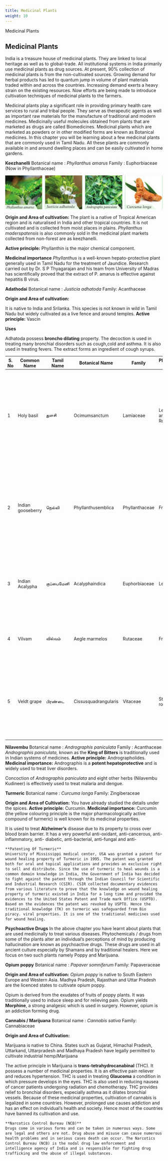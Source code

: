 ```yaml
---
title: Medicinal Plants
weight: 10
---
```


Medicinal Plants

## Medicinal Plants

India is a treasure house of medicinal plants. They are linked to local heritage as well as to global-trade. All institutional systems in India primarily use medicinal plants as drug sources. At present, 90% collection of medicinal plants is from the non-cultivated sources. Growing demand for herbal products has led to quantum jump in volume of plant materials traded within and across the countries. Increasing demand exerts a heavy strain on the existing resources. Now efforts are being made to introduce cultivation techniques of medicinal plants to the farmers.

Medicinal plants play a significant role in providing primary health care services to rural and tribal people. They serve as therapeutic agents as well as important raw materials for the manufacture of traditional and modern medicines. Medicinally useful molecules obtained from plants that are marketed as drugs are called Biomedicines. Medicinal plants which are marketed as powders or in other modified forms are known as Botanical medicines. In this chapter you will be learning about a few medicinal plants that are commonly used in Tamil Nadu. All these plants are commonly available in and around dwelling places and can be easily cultivated in home gardens.

**Keezhanelli** 
Botanical name : _Phyllanthus amarus_ 
Family : Euphorbiaceae (Now in Phyllanthaceae)

![M](10.21.png "")

**Origin and Area of cultivation:** 
The plant is a native of Tropical American region and is naturalised in India and other tropical countries. It is not cultivated and is collected from moist 
places in plains. _Phyllanthus maderspatensis_ is also commonly sold in the medicinal plant markets collected from non-forest are as keezhanelli. 

**Active principle:** Phyllanthin is the major chemical component. 

**Medicinal importance** _Phyllanthus_ is a well-known hepato-protective plant generally used in Tamil Nadu for the treatment of Jaundice. Research carried out by Dr. S P Thyagarajan and his team from University of Madras has scientifically proved that the extract of P. amarus is effective against hepatitis B virus.

**Adathodai** 
Botanical name : _Justicia adhatoda_ 
Family: Acanthaceae 

**Origin and Area of cultivation:** 

It is native to India and Srilanka. This species is not known in wild in Tamil Nadu but widely cultivated as a live fence and around temples. **Active principle:** Vascin 

**Uses** 

Adhatoda possess **broncho dilating** property. The decoction is used in treating many bronchial disorders such as cough,cold and asthma. It is also used in treating fevers. The extract forms an ingredient of cough syrups.

| S. No |Common Name |Tamil Name |Botanical Name |Family |Plantpart used |Medicinal Uses |
|------|------|------|------|------|------|------|
| 1 |Holy basil |துளசி |Ocimumsanctum |Lamiaceae |Leaves and Roots |The leaves a restimulant,  a ntiseptic, anti-hypertensive and anti-bacterial and expectorant used in bronchitis. Decoction of roots is given as a diaphoretic in malarial fevel. |
| 2 |Indian gooseberry |நெல்லி |Phyllanthusemblica |Phyllanthaceae |Fruit |It is a potent rejuvenator and imm une modulator. It has a anti-ageing properties. It helps to promote longevity, enhance digestion, treat constipation and reduce fever and cough. |
| 3 |Indian Acalypha |குப்பைமேனி |Acalyphaindica |Euphorbiaceae |Leaves |Used to cure skin diseases caused by ringworms. Powdered leaves are used to cure bedsores and infected wounds. |
| 4 |Vilvam |வில்வம் |Aegle marmelos |Rutaceae |Fruit |The unripe fruit is used to treat problems of stomach indigestion.  It kills intestinal parasites. |
| 5 |Veldt grape |பிரண்டை |Cissusquadrangularis |Vitaceae |Stem and root |Paste obtained from t he  powdered s tem a nd r oot of this plant is used in bone fractures. Whole plant is useful to treat asthma and stomach troubles. |

**Nilavembu** 
Botanical name : _Andrographis paniculata_ Family : Acanthaceae _Andrographis paniculata,_ known as the **King of Bitters** is traditionally used in Indian systems of medicines. 
**Active principle:** Andrographolides. 
**Medicinal importance:** Andrographis is a **potent hepatoprotective** and is widely used to treat liver disorders.

Concoction of _Andrographis paniculata_ and eight other herbs (Nilavembu Kudineer) is effectively used to treat malaria and dengue.

**Turmeric** 
Botanical name : _Curcuma longa_ 
Family: Zingiberaceae 

**Origin and Area of Cultivation:** 
You have already studied the details under the spices. 
**Active principle:** Curcumin. 
**Medicinal importance:** Curcumin (the yellow colouring principle is the major pharmacologically active compound of turmeric) is well known for its medicinal properties.

It is used to treat **Alzheimer’s** disease due to its property to cross over blood brain barrier. It has a very powerful anti-oxidant, anti-cancerous, anti-inflammatory, anti- diabetic, anti-bacterial, anti-fungal and anti-

```hint {role="hint"}
**Patenting Of Turmeric** 
University of Mississippi medical center, USA was granted a patent for wound healing property of Turmeric in 1995. The patent was granted both for oral and topical applications and provides an exclusive right to sell and distribute. Since the use of turmeric to heal wounds is a common domain knowledge in India, the Government of India has decided to fight against the patent through the Indian Council for Scientific and Industrial Research (CSIR). CSIR collected documentary evidences from various literature to prove that the knowledge on wound healing property of turmeric existed in India for a long time and provided the evidences to the United States Patent and Trade mark Office (USPTO). Based on the evidences the patent was revoked by USPTO. Hence the traditional knowledge (TK) on turmeric was safeguarded from Bio piracy. viral properties. It is one of the traditional medicines used for wound healing.
```

**Psychoactive Drugs** In the above chapter you have learnt about plants that are used medicinally to treat various diseases. Phytochemicals / drugs from some of the plants alter an individual’s perceptions of mind by producing hallucination are known as psychoactive drugs. These drugs are used in all ancient culture especially by Shamans and by traditional healers. Here we focus on two such plants namely Poppy and Marijuana.

**Opium poppy** 
Botanical name : _Papaver somniferum_ 
Family: Papaveraceae 

**Origin and Area of cultivation:** 
_Opium poppy_ is native to South Eastern Europe and Western Asia. Madhya Pradesh, Rajasthan and Uttar Pradesh are the licenced states to cultivate opium poppy.

Opium is derived from the exudates of fruits of poppy plants. It was traditionally used to induce sleep and for relieving pain. Opium yields **Morphine**, a strong analgesic which is used in surgery. However, opium is an addiction forming drug.

**Cannabis / Marijuana** 
Botanical name : _Cannabis sativa_ 
Family: Cannabiaceae 

**Origin and Area of Cultivation:** 

Marijuana is native to China. States such as Gujarat, Himachal Pradesh, Uttarkand, Uttarpradesh and Madhaya Pradesh have legally permitted to cultivate industrial hemp/Marijuana

The active principle in Marijuana is **trans-tetrahydrocanabinal** (THC). It possess a number of medicinal properties. It is an effective pain reliever and reduces hypertension. THC is used in treating **Glaucoma** a condition in which pressure develops in the eyes. THC is also used in reducing nausea of cancer patients undergoing radiation and chemotherapy. THC provides relief to bronchial disorders, especially asthma as it dilates bronchial vessels. Because of these medicinal properties, cultivation of cannabis is legalized in some countries. However, prolonged use causes addiction and has an effect on individual’s health and society. Hence most of the countries have banned its cultivation and use.

```hint {role="warn"}
**Narcotics Control Bureau (NCB)** 
Drugs come in various forms and can be taken in numerous ways. Some are legal and others are not. Drug abuse and misuse can cause numerous health problems and in serious cases death can occur. The Narcotics Control Bureau (NCB) is the nodal drug law enforcement and intelligence agency of India and is responsible for fighting drug trafficking and the abuse of illegal substances.
```
